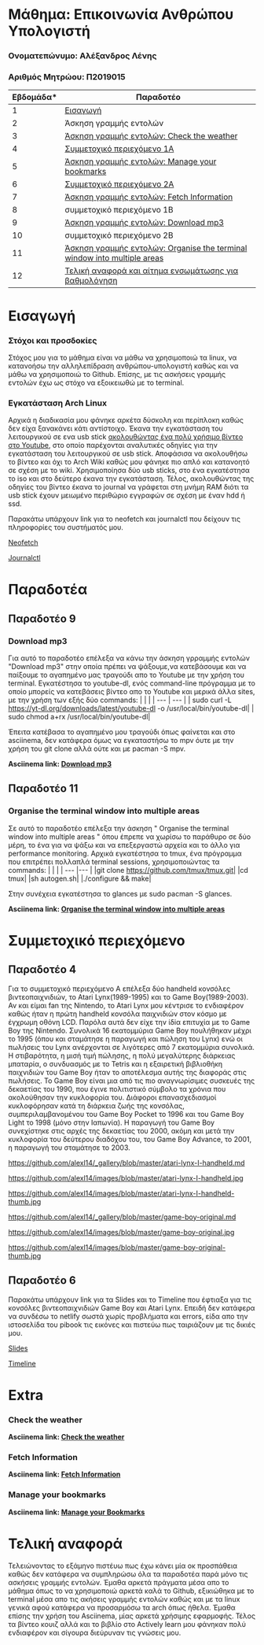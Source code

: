 # Μάθημα: Επικοινωνία Ανθρώπου Υπολογιστή

### Ονοματεπώνυμο: Αλέξανδρος Λένης 
### Αριθμός Μητρώου: Π2019015


| Εβδομάδα* | Παραδοτέο|
| --- | --- |
| 1 | [Εισαγωγή](#εισαγωγή) |
| 2 | Άσκηση γραμμής εντολών|
| 3 | [Άσκηση γραμμής εντολών: Check the weather](#check-the-weather)|
| 4 | [Συμμετοχικό περιεχόμενο 1A](#παραδοτέο-4)|
| 5 | [Άσκηση γραμμής εντολών: Manage your bookmarks](#manage-your-bookmarks)|
| 6 | [Συμμετοχικό περιεχόμενο 2A](#παραδοτέο-6)|
| 7 | [Άσκηση γραμμής εντολών: Fetch Information](#fetch-information)|
| 8 | συμμετοχικό περιεχόμενο 1B |
| 9 | [Άσκηση γραμμής εντολών: Download mp3](#download-mp3)|
| 10 | συμμετοχικό περιεχόμενο 2B |
| 11 | [Άσκηση γραμμής εντολών: Organise the terminal window into multiple areas](#organise-the-terminal-window-into-multiple-areas)|
| 12 | [Τελική αναφορά και αίτημα ενσωμάτωσης για βαθμολόγηση](#τελική-αναφορά) |


# Εισαγωγή

### Στόχοι και προσδοκίες <br />
Στόχος μου για το μάθημα είναι να μάθω να χρησιμοποιώ τα linux, να κατανοήσω την αλληλεπίδραση ανθρώπου-υπολογιστή καθώς και να μάθω να χρησιμοποιώ το Github. Επίσης, με τις ασκήσεις γραμμής εντολών έχω ως στόχο να εξοικειωθώ με το terminal.

### Εγκατάσταση Arch Linux
Αρχικά η διαδικασία μου φάνηκε αρκέτα δύσκολη και περίπλοκη καθώς δεν είχα ξανακάνει κάτι αντίστοιχο. Έκανα την εγκατάσταση του λειτουργικού σε ενα usb stick [ακολουθώντας ένα πολύ χρήσιμο βίντεο στο Youtube](https://www.youtube.com/watch?v=yaThYGr37DI), στο οποίο παρέχονται αναλυτικές οδηγίες για την εγκατάσταση του λειτουργικού σε usb stick. Αποφάσισα να ακολουθήσω το βίντεο και όχι το Arch Wiki καθώς μου φάνηκε πιο απλό και κατανοητό σε σχέση με το wiki. Χρησιμοποίησα δύο usb sticks, στο ένα εγκατέστησα το iso και στο δεύτερο έκανα την εγκατάσταση. Τέλος, ακολουθώντας της οδηγίες του βίντεο έκανα το journal να γράφεται στη μνήμη RAM διότι τα usb stick έχουν μειωμένο περιθώριο εγγραφών σε σχέση με έναν hdd ή ssd.

Παρακάτω υπάρχουν link για το neofetch και journalctl που δείχουν τις πληροφορίες του συστήματός μου.

[Neofetch](https://asciinema.org/a/450962)

[Journalctl](https://asciinema.org/a/461984)



#  Παραδοτέα

## Παραδοτέο 9
### Download mp3
 Για αυτό το παραδοτέο επέλεξα να κάνω την άσκηση γρραμμής εντολών "Download mp3" στην οποία πρέπει να ψάξουμε,να κατεβάσουμε και να παίξουμε το αγαπημένο μας τραγούδι απο το Youtube με την χρήση του terminal. Εγκατέστησα το youtube-dl, ενός command-line πρόγραμμα με το οποίο μπορείς να κατεβάσεις βίντεο απο το Youtube και μερικά άλλα sites, με την χρήση των εξής δύο commands: 
|     |     |
| --- | --- |
| sudo curl -L https://yt-dl.org/downloads/latest/youtube-dl -o /usr/local/bin/youtube-dl|
| sudo chmod a+rx /usr/local/bin/youtube-dl|
  
 
   
 
Έπειτα κατέβασα το αγαπημένο μου τραγούδι όπως φαίνεται και στο asciinema, δεν κατάφερα όμως να εγκαταστήσω το mpv όυτε με την χρήση του git clone αλλά ούτε και με pacman -S mpv.
 
**Asciinema link: [Download mp3](https://asciinema.org/a/461978)<br />**

## Παραδοτέο 11
### Organise the terminal window into multiple areas
Σε αυτό το παραδοτέο επέλεξα την άσκηση " Organise the terminal window into multiple areas " όπου έπρεπε να χωρίσω το παράθυρο σε δύο μέρη, το ένα για να ψάξω και να επεξεργαστώ αρχεία και το άλλο για performance monitoring. Αρχικά εγκατέστησα το tmux, ένα πρόγραμμα που επιτρέπει πολλαπλά  terminal sessions, χρησιμοποιώντας τα commands:
|     |    |
| --- |--- |
|git clone https://github.com/tmux/tmux.git|
|cd tmux|
|sh autogen.sh|
|./configure && make|

Στην συνέχεια εγκατέστησα το glances με sudo pacman -S glances.

**Asciinema link: [Organise the terminal window into multiple areas](https://asciinema.org/a/462023)<br />**

# Συμμετοχικό περιεχόμενο

## Παραδοτέο 4

Για το συμμετοχικό περιεχόμενο Α επέλεξα δύο handheld κονσόλες βιντεοπαιχνιδιών, το Atari Lynx(1989-1995) και το Game Boy(1989-2003). Αν και είμαι fan της Nintendo, το Atari Lynx μου κέντρισε το ενδιαφέρον καθώς ήταν η πρώτη handheld κονσόλα παιχνιδιών στον κόσμο με έγχρωμη οθόνη LCD. Παρόλα αυτά δεν είχε την ίδiα επιτυχία με το Game Boy της Nintendo. Συνολικά 16 εκατομμύρια Game Boy πουλήθηκαν μέχρι το 1995 (όπου και σταμάτησε η παραγωγή και πώληση του Lynx) ενώ οι πωλήσεις του Lynx ανέρχονται σε λιγότερες από 7 εκατομμύρια συνολικά. Η στιβαρότητα, η μισή τιμή πώλησης, η πολύ μεγαλύτερης διάρκειας μπαταρία, ο συνδυασμός με το Tetris και η εξαιρετική βιβλιοθήκη παιχνιδιών  του Game Boy ήταν το αποτέλεσμα αυτής της διαφοράς στις πωλήσεις. Το Game Boy είναι μια από τις πιο αναγνωρίσιμες συσκευές της δεκαετίας του 1990, που έγινε πολιτιστικό σύμβολο τα χρόνια που ακολούθησαν την κυκλοφορία του. Διάφοροι επανασχεδιασμοί κυκλοφόρησαν κατά τη διάρκεια ζωής της κονσόλας, συμπεριλαμβανομένου του Game Boy Pocket το 1996 και του Game Boy Light το 1998 (μόνο στην Ιαπωνία). Η παραγωγή του Game Boy συνεχίστηκε στις αρχές της δεκαετίας του 2000, ακόμη και μετά την κυκλοφορία του δεύτερου διαδόχου του, του Game Boy Advance, το 2001, η παραγωγή του σταμάτησε το 2003.

https://github.com/alexl14/_gallery/blob/master/atari-lynx-I-handheld.md

https://github.com/alexl14/images/blob/master/atari-lynx-I-handheld.jpg

https://github.com/alexl14/images/blob/master/atari-lynx-I-handheld-thumb.jpg

https://github.com/alexl14/_gallery/blob/master/game-boy-original.md

https://github.com/alexl14/images/blob/master/game-boy-original.jpg

https://github.com/alexl14/images/blob/master/game-boy-original-thumb.jpg


## Παραδοτέο 6

Παρακάτω υπάρχουν link για  τα Slides και το Timeline που έφτιαξα για τις κονσόλες βιντεοπαιχνιδιών Game Boy και Atari Lynx. Επειδή δεν κατάφερα να συνδέσω το netlify σωστά χωρίς προβλήματα και errors, είδα απο την ιστοσελίδα του pibook τις εικόνες και πιστεύω πως ταιριάζουν με τις δικιές μου.

[Slides](https://github.com/alexl14/site/blob/master/_slides/videogamesconsole.md)

[Timeline](https://github.com/alexl14/site/blob/master/_timeline/videogamesconsole.md)



# Extra

### Check the weather

**Asciinema link: [Check the weather](https://asciinema.org/a/g3IovGMnCZrzFmPmJbukdJiMN)<br />**


 ### Fetch Information

**Asciinema link: [Fetch Information](https://asciinema.org/a/VWHIVecDTsKgmfSYTTbpHsXEG)<br />**


### Manage your bookmarks

**Asciinema link: [Manage your Bookmarks](https://asciinema.org/a/nQIq6jmeB8oT3Yr9d8ttXdek8)<br />**



# Τελική αναφορά
Τελειώνοντας το εξάμηνο πιστέυω πως έχω κάνει μία οκ προσπάθεια καθώς δεν κατάφερα να συμπληρώσω όλα τα παραδοτέα παρά μόνο τις ασκήσεις γραμμής εντολών. Έμαθα αρκετά πράγματα μέσα απο το μάθημα όπως το να χρησιμοποιώ αρκετά καλά το Github, εξικιώθηκα με το terminal μέσα απο τις ακήσεις γραμμής εντολών καθώς και με τα linux γενικά αφού κατάφερα να  προσαρμόσω τα arch όπως ήθελα. Έμαθα επίσης την χρήση του Asciinema, μίας αρκετά χρήσιμης εφαρμοφής. Τέλος τα βίντεο κουιζ αλλά και το βιβλίο στο Actively learn μου φάνηκαν πολύ ενδιαφέρον και σίγουρα διεύρυναν τις γνώσεις μου.

